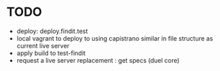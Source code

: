 # TODO 

- deploy: deploy.findit.test
- local vagrant to deploy to using capistrano
  similar in file structure as current live server
- apply build to test-findit
- request a live server replacement : get specs (duel core)
